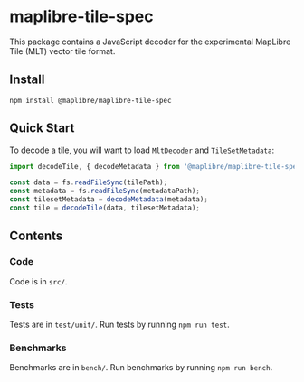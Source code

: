# maplibre-tile-spec

This package contains a JavaScript decoder for the experimental MapLibre Tile (MLT) vector tile format.

## Install

`npm install @maplibre/maplibre-tile-spec`

## Quick Start

To decode a tile, you will want to load `MltDecoder` and `TileSetMetadata`:

```js
import decodeTile, { decodeMetadata } from '@maplibre/maplibre-tile-spec';

const data = fs.readFileSync(tilePath);
const metadata = fs.readFileSync(metadataPath);
const tilesetMetadata = decodeMetadata(metadata);
const tile = decodeTile(data, tilesetMetadata);
```

## Contents

### Code

Code is in `src/`.

### Tests

Tests are in `test/unit/`. Run tests by running `npm run test`.

### Benchmarks

Benchmarks are in `bench/`. Run benchmarks by running `npm run bench`.
